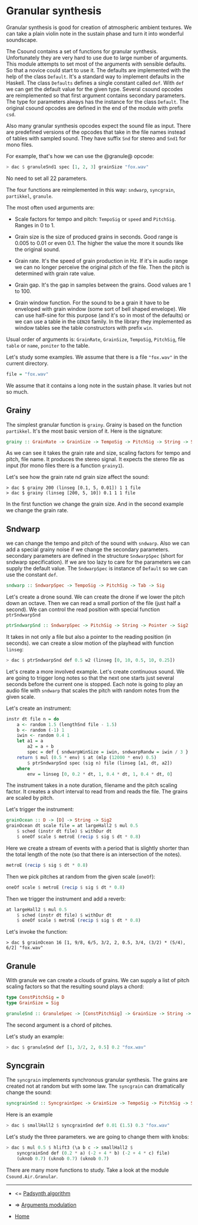 Granular synthesis
====================================

Granular synthesis is good for creation of atmospheric ambient textures.
We can take a plain violin note in the sustain phase and turn it into 
wonderful soundscape.

The Csound contains a set of functions for granular synthesis.
Unfortunately they are very hard to use due to large number of arguments.
This module attempts to set most of the arguments with sensible defaults.
So that a novice could start to use it. The defaults are implemented with
the help of the class `Default`. It's a standard way to implement defaults 
in the Haskell. The class `Defaults` defines a single constant called `def`.
With `def` we can get the default value for the given type.
Several csound opcodes are reimplemented so that first argument contains
secondary parameters. The type for parameters always has the instance for the 
class `Default`. The original csound opcodes are defined in the end of the module
with prefix `csd`.

Also many granular synthesis opcodes expect the sound file as input. 
There are predefined versions of the opcodes that take in the file names 
instead of tables with sampled sound. They have suffix `Snd` for stereo and `Snd1` for mono files.

For example, that's how we can use the @granule@ opcode:

~~~haskell
> dac $ granuleSnd1 spec [1, 2, 3] grainSize "fox.wav"
~~~

No need to set all 22 parameters.

The four functions are reimplemented in this way: `sndwarp`, `syncgrain`, `partikkel`, `granule`.

The most often used arguments are:

* Scale factors for tempo and pitch: `TempoSig` or `speed` and `PitchSig`. Ranges in 0 to 1.

* Grain size is the size of produced grains in seconds. Good range is 0.005 to 0.01 or even 0.1.
    The higher the value the more it sounds like the original sound.

* Grain rate. It's the speed of grain production in Hz. If it's in audio range
	we can no longer perceive the original pitch of the file. Then the pitch is determined
 	with grain rate value.

* Grain gap. It's the gap in samples between the grains. Good values are 1 to 100.

* Grain window function. For the sound to be a grain it have to be enveloped
	with grain window (some sort of bell shaped envelope). We can use half-sine for this purpose
	(and it's so in most of the defaults) or we can use a table in the `GEN20` family. In the library
	they implemented as window tables see the table constructors with prefix `win`.

Usual order of arguments is: `GrainRate`, `GrainSize`, `TempoSig`, `PitchSig`, file `table` or `name`, 
`poniter` to the table.

Let's study some examples. We assume that there is a file `"fox.wav"` in the current directory.
 
~~~haskell
file = "fox.wav"
~~~

We assume that it contains a long note in the sustain phase. It varies but not so much.

Grainy
--------------------

The simplest granular function is `grainy`. Grainy is based on the function `partikkel`.
It's the most basic version of it. Here is the signature:

~~~haskell
grainy :: GrainRate -> GrainSize -> TempoSig -> PitchSig -> String -> Sig2
~~~

As we can see it takes the grain rate and size, scaling factors for tempo and pitch,
file name. It produces the stereo signal. It expects the stereo file as input 
(for mono files there is a function `grainy1`).

Let's see how the grain rate nd grain size affect the sound:

~~~
> dac $ grainy 200 (linseg [0.1, 5, 0.01]) 1 1 file
> dac $ grainy (linseg [200, 5, 10]) 0.1 1 1 file
~~~

In the first function we change the grain size. And in the second example 
we change the grain rate.

Sndwarp
-------------------------

we can change the tempo and pitch of the sound with `sndwarp`.
Also we can add a special grainy noise if we change the secondary parameters.
secondary parameters are defined in the structure `SndwarpSpec` (short for sndwarp specification).
If we are too lazy to care for the parameters we can supply the default value.
The `SndwarpSpec` is instance of `Default` so we can use the constant `def`.

~~~haskell
sndwarp :: SndwarpSpec -> TempoSig -> PitchSig -> Tab -> Sig
~~~

Let's create a drone sound. We can create the drone if we 
lower the pitch down an octave. Then we can read a small portion 
of the file (just half a second). We can control the read position
with special function `ptrSndwarpSnd`

~~~haskell
ptrSndwarpSnd :: SndwarpSpec -> PitchSig -> String -> Pointer -> Sig2
~~~

It takes in not only a file but also a pointer to the reading position (in seconds). 
we can create a slow motion of the playhead with function `linseg`:

~~~haskell
> dac $ ptrSndwarpSnd def 0.5 w2 (linseg [0, 10, 0.5, 10, 0.25])
~~~

Let's create a more involved example. Let's create continuous sound.
We are going to trigger long notes so that the next one starts
just several seconds before the current one is stopped.
Each note is going to play an audio file with `sndwarp`
that scales the pitch with random notes from the given scale.

Let's create an instrument:

~~~haskell
instr dt file n = do
	a <- random 1.5 (lengthSnd file - 1.5)	
	b <- random (-1) 1
	iwin <- random 0.4 1
	let a1 = a
	    a2 = a + b
	    spec = def { sndwarpWinSize = iwin, sndwarpRandw = iwin / 3 }
	return $ mul (0.5 * env) $ at (mlp (12000 * env) 0.5) 
		$ ptrSndwarpSnd spec (sig n) file (linseg [a1, dt, a2])
	where 
		env = linseg [0, 0.2 * dt, 1, 0.4 * dt, 1, 0.4 * dt, 0]
~~~

The instrument takes in a note duration, filename and the pitch scaling factor.
It creates a short interval to read from and reads the file. The grains
are scaled by pitch. 

Let's trigger the instrument:

~~~haskell
grainOcean :: D -> [D] -> String -> Sig2
grainOcean dt scale file = at largeHall2 $ mul 0.5 
	$ sched (instr dt file) $ withDur dt 
	$ oneOf scale $ metroE (recip $ sig $ dt * 0.8)
~~~

Here we create a stream of events with a period that is slightly shorter
than the total length of the note (so that there is an intersection of the notes).

~~~haskell
metroE (recip $ sig $ dt * 0.8)
~~~

Then we pick pitches at random from the given scale (`oneOf`):

~~~haskell
oneOf scale $ metroE (recip $ sig $ dt * 0.8)
~~~

Then we trigger the instrument and add a reverb:

~~~haskell
at largeHall2 $ mul 0.5 
	$ sched (instr dt file) $ withDur dt 
	$ oneOf scale $ metroE (recip $ sig $ dt * 0.8)
~~~

Let's invoke the function:

~~~
> dac $ grainOcean 16 [1, 9/8, 6/5, 3/2, 2, 0.5, 3/4, (3/2) * (5/4), 6/2] "fox.wav"
~~~

Granule
--------------------------------

With granule we can create a clouds of grains. 
We can supply a list of pitch scaling factors so
that the resulting sound plays a chord:

~~~haskell
type ConstPitchSig = D
type GrainSize = Sig

granuleSnd :: GranuleSpec -> [ConstPitchSig] -> GrainSize -> String -> Sig2
~~~

The second argument is a chord of pitches.

Let's study an example:

~~~haskell
> dac $ granuleSnd def [1, 3/2, 2, 0.5] 0.2 "fox.wav"
~~~

Syncgrain
-----------------------------------

The `syncgrain` implements synchronous granular synthesis.
The grains are created not at random but with some law.
The `syncgrain` can dramatically change the sound:

~~~haskell
syncgrainSnd :: SyncgrainSpec -> GrainSize -> TempoSig -> PitchSig -> String -> Sig2
~~~

Here is an example

~~~haskell
> dac $ smallHall2 $ syncgrainSnd def 0.01 (1.5) 0.3 "fox.wav"
~~~

Let's study the three parameters. we are going to change them with knobs:

~~~haskell
> dac $ mul 0.5 $ hlift3 (\a b c -> smallHall2 $ 
	syncgrainSnd def (0.2 * a) (-2 + 4 * b) (-2 + 4 * c) file)
	(uknob 0.7)	(uknob 0.7)	(uknob 0.7)
~~~

There are many more functions to study. Take a look at the module `Csound.Air.Granular`.


----------------------------------------------------

* <= [Padsynth algorithm](https://github.com/anton-k/csound-expression/blob/master/tutorial/chapters/Padsynth.md)

* => [Arguments modulation](https://github.com/anton-k/csound-expression/blob/master/tutorial/chapters/ModArg.md)

* [Home](https://github.com/anton-k/csound-expression/blob/master/tutorial/Index.md)
